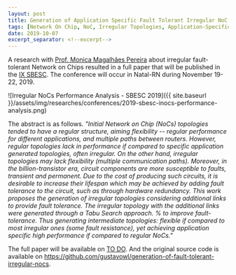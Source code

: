 ```yaml
---
layout: post
title: Generation of Application Specific Fault Tolerant Irregular NoC Topologies Using Tabu Search
tags: [Network On Chip, NoC, Irregular Topologies, Application-Specific, Fault-Tolerance, Tabu  Search, SBESC, Conference]
date: 2019-10-07
excerpt_separator: <!--excerpt-->
---
```

<!--TODO: ADD RESEARCH TAG-->

A research with
<a href="http://lattes.cnpq.br/5777010848661813" target="_blank">
Prof. Monica Magalhães Pereira</a> about irregular fault-tolerant Network on Chips
resulted in a full paper that will be published in the
<a href="https://sbesc.lisha.ufsc.br/sbesc2019/Home" target="_blank">IX SBESC</a>.
The conference will occur in Natal-RN during November 19-22, 2019.

![Irregular NoCs Performance Analysis - SBESC 2019]({{ site.baseurl }}/assets/img/researches/conferences/2019-sbesc-inocs-performance-analysis.png)

<!--excerpt-->

The abstract is as follows.
*"Initial Network on Chip (NoCs) topologies tended to have a regular structure,
aiming flexibility -- regular performance for different applications, and
multiple paths between routers.
However, regular topologies lack in performance if compared to specific application
generated topologies, often irregular.
On the other hand, irregular topologies may lack flexibility (multiple communication paths). Moreover, in the billion-transistor era, circuit components are more susceptible to faults, transient and permanent. Due to the cost of producing such circuits, it is desirable to increase their lifespan which may be achieved by adding fault tolerance to the circuit, such as through hardware redundancy.
This work proposes the generation of irregular topologies considering additional links to provide fault tolerance. The irregular topology with the additional links were generated through a Tabu Search approach. % to improve fault-tolerance.
Thus generating intermediate topologies:
flexible if compared to most irregular ones (some fault resistance),
yet achieving application specific high performance if compared to regular NoCs."*

The full paper will be available on
<a href="" target="_blank">TO DO</a>.
And the original source code is available on
<a href="https://github.com/gustavowl/generation-of-fault-tolerant-irregular-nocs" target="blank">
https://github.com/gustavowl/generation-of-fault-tolerant-irregular-nocs</a>.
